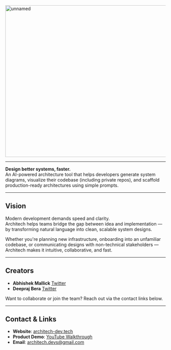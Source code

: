 <img width="1919" height="476" alt="unnamed" src="https://github.com/user-attachments/assets/f4a59f2b-8fb2-4dec-8dbb-30c04a42fbe8" />

---

**Design better systems, faster.**  
An AI-powered architecture tool that helps developers generate system diagrams, visualize their codebase (including private repos), and scaffold production-ready architectures using simple prompts.

---

## Vision

Modern development demands speed and clarity.  
Architech helps teams bridge the gap between idea and implementation — by transforming natural language into clean, scalable system designs.

Whether you're planning new infrastructure, onboarding into an unfamiliar codebase, or communicating designs with non-technical stakeholders — Architech makes it intuitive, collaborative, and fast.

---

## Creators

- **Abhishek Mallick**
  [Twitter](https://x.com/abhi_9t)
- **Deepraj Bera**
  [Twitter](https://x.com/deeprajbera21)

Want to collaborate or join the team? Reach out via the contact links below.

---

## Contact & Links

- **Website**: [architech-dev.tech](https://architech-dev.tech)  
- **Product Demo**: [YouTube Walkthrough](https://www.youtube.com/watch?v=-GCpYjzWjnQ)  
- **Email**: [architech.devs@gmail.com](mailto:architech.devs@gmail.com)
